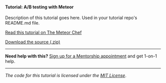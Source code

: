 #### Tutorial: A/B testing with Meteor

Description of this tutorial goes here. Used in your tutorial repo's README.md file.

[Read this tutorial on The Meteor Chef](https://themeteorchef.com/tutorials/a-b-testing-with-meteor)  

[Download the source (.zip)](https://github.com/themeteorchef/a-b-testing-with-meteor/archive/master.zip)

---

**Need help with this?** [Sign up for a Mentorship appointment](https://themeteorchef.com/mentorship?readme=a-b-testing-with-meteor) and get 1-on-1 help.

---

_The code for this tutorial is licensed under the [MIT License](http://opensource.org/licenses/MIT)_.
